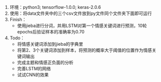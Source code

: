1. 环境：python3; tensorflow-1.0.0; keras-2.0.6
1. 使用：将data文件夹中的三个csv文件放到py文件同个文件夹下面即可运行
1. Finish：
    -  使用jieba进行分词，并用LSTM对第一个情感关键词进行预测，10轮epochs后验证样本的准确率为0.70
6. Todo：
    - 将情感关键词添加到jieba的字典里
    - 将第2、3个关键词添加到样本，将预测的概率大于阈值的位置作为情感关键词输出
    - 完成主题和情感正负面的分析
    - 完善LSTM的网络
    - 试试CNN的效果
